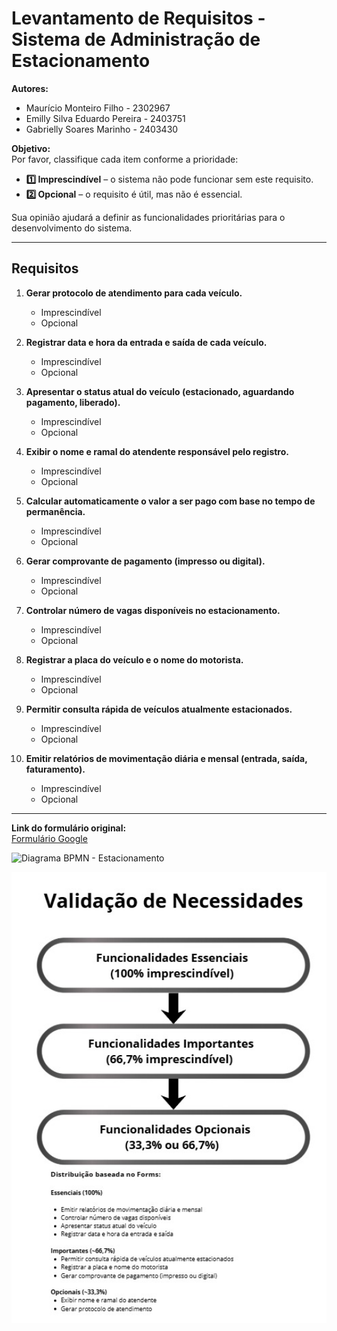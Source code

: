 # Levantamento de Requisitos - Sistema de Administração de Estacionamento

**Autores:**  
- Maurício Monteiro Filho - 2302967  
- Emilly Silva Eduardo Pereira - 2403751  
- Gabrielly Soares Marinho - 2403430  

**Objetivo:**  
Por favor, classifique cada item conforme a prioridade:  

- **1️⃣ Imprescindível** – o sistema não pode funcionar sem este requisito.  
- **2️⃣ Opcional** – o requisito é útil, mas não é essencial.  

Sua opinião ajudará a definir as funcionalidades prioritárias para o desenvolvimento do sistema.

---

## Requisitos

1. **Gerar protocolo de atendimento para cada veículo.**  
   - Imprescindível  
   - Opcional  

2. **Registrar data e hora da entrada e saída de cada veículo.**  
   - Imprescindível  
   - Opcional  

3. **Apresentar o status atual do veículo (estacionado, aguardando pagamento, liberado).**  
   - Imprescindível  
   - Opcional  

4. **Exibir o nome e ramal do atendente responsável pelo registro.**  
   - Imprescindível  
   - Opcional  

5. **Calcular automaticamente o valor a ser pago com base no tempo de permanência.**  
   - Imprescindível  
   - Opcional  

6. **Gerar comprovante de pagamento (impresso ou digital).**  
   - Imprescindível  
   - Opcional  

7. **Controlar número de vagas disponíveis no estacionamento.**  
   - Imprescindível  
   - Opcional  

8. **Registrar a placa do veículo e o nome do motorista.**  
   - Imprescindível  
   - Opcional  

9. **Permitir consulta rápida de veículos atualmente estacionados.**  
   - Imprescindível  
   - Opcional  

10. **Emitir relatórios de movimentação diária e mensal (entrada, saída, faturamento).**  
    - Imprescindível  
    - Opcional  

---

**Link do formulário original:**  
[Formulário Google](https://docs.google.com/forms/d/e/1FAIpQLSe8F_qTcznWWbsiHnR-TM631YXwa139Uxt684N2GqrfGR-Hug/viewform)

![Diagrama BPMN - Estacionamento](imagens/REQUISITOS.png)

<p>
  <img src="REQUISITOS.png" alt="Diagrama BPMN - Estacionamento" width="600">
</p>